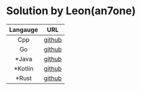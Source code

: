 # Solution by Leon(an7one)

| Langauge |                                 URL                                  |
| :------: | :------------------------------------------------------------------: |
|   Cpp    |  [github](https://github.com/An7One/leetcode-solutions-cpp-an7one)   |
|    Go    |        [github](https://github.com/An7One/lc-solns-go-an7one)        |
|  \*Java  |  [github](https://github.com/An7One/leetcode-solutions-java-an7one)  |
| \*Kotlin | [github](https://github.com/An7One/leetcode-solutions-kotlin-an7one) |
|  \*Rust  |        [github](https://github.com/An7One/lc_soln_rust_leon)         |
